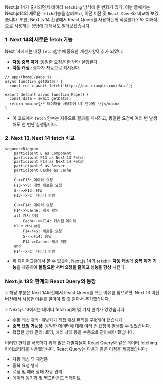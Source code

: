 Next.js 14가 출시되면서 데이터 `fetching` 방식에 큰 변화가 있다.
이번 글에서는 Next.js14의 새로운 `fetch`기능을 살펴보고, 이전 버전 및 `React Query`와 비교해 보겠습니다.
또한, Next.js 14 환경에서 React Query를 사용하는게 적절한가 ? 와 효과적으로 사용하는 방법에 대해서도 알아보겠습니다.

### 1. Next 14의 새로운 fetch 기능
Next 14에서는 내장 `fetch`함수에 중요한 개선사항이 추가 되었다.
- **자동 중복 제거** :동일한 요청은 한 번만 실행된다.
- **자동 캐싱** : 결과가 자동으로 캐시된다.

```tsx
// app/(home)/page.js
async function getData() {
  const res = await fetch('https://api.example.com/data');
  
export default async function Page() {
  const data = await getData()
  return <main>{/* 데이터를 사용하여 UI 렌더링 */}</main>
}
```
- 이 코드에서 `fetch` 함수는 자동으로 결과를 캐시하고, 동일한 요청이 여러 번 발생해도 한 번만 실행됩니다.

### 2. Next 13, Next 14 fetch 비교
```mermaid
sequenceDiagram
    participant C as Component
    participant F13 as Next 13 Fetch
    participant F14 as Next 14 Fetch
    participant S as Server
    participant Cache as Cache

    C->>F13: 데이터 요청
    F13->>S: 매번 새로운 요청
    S-->>F13: 응답
    F13-->>C: 데이터 반환

    C->>F14: 데이터 요청
    F14->>Cache: 캐시 확인
    alt 캐시 있음
        Cache-->>F14: 캐시된 데이터
    else 캐시 없음
        F14->>S: 새로운 요청
        S-->>F14: 응답
        F14->>Cache: 캐시 저장
    end
    F14-->>C: 데이터 반환
```
- 위 다이어그램에서 볼 수 있듯이, Next.js 14의 `fetch`는 **자동 캐싱**과 **중복 제거 기능**을 제공하여 **불필요한 서버 요청을 줄이고 성능을 향상** 시킨다.

### Next.js 13의 한계와 React Query의 등장
💡 해당 부분은 Next 14버전에서 React Query를 쓰는 이유를 찾으려면, Next 13 이전 버전에서 사용한 이유를 알아야 할 것 같아서 추가했습니다.

💡 Next.js 13에서는 데이터 fetching에 몇 가지 한계가 있었습니다
- 수동 캐싱 관리: 개발자가 직접 캐싱 로직을 구현해야 했습니다.
- **중복 요청 가능성:** 동일한 데이터에 대해 여러 번 요청이 발생할 수 있었습니다.
-  복잡한 상태 관리: 로딩, 에러 상태 등을 수동으로 관리해야 했습니다.

이러한 한계를 극복하기 위해 많은 개발자들이 React Query와 같은 데이터 fetching 라이브러리를 사용했습니다. React Query는 다음과 같은 이점을 제공했습니다:

- 자동 캐싱 및 재검증
- 중복 요청 방지
- 로딩 및 에러 상태 자동 관리
- 데이터 동기화 및 백그라운드 업데이트